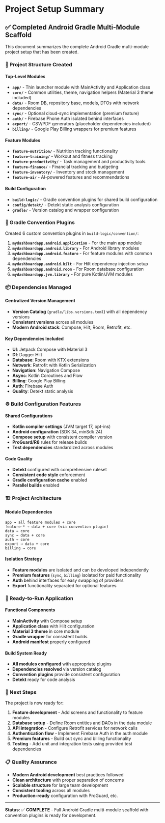 # Project Setup Summary

## ✅ Completed Android Gradle Multi-Module Scaffold

This document summarizes the complete Android Gradle multi-module project setup that has been created.

### 📁 Project Structure Created

#### Top-Level Modules
- **`app/`** - Thin launcher module with MainActivity and Application class
- **`core/`** - Common utilities, theme, navigation helpers (Material 3 theme included)
- **`data/`** - Room DB, repository base, models, DTOs with network dependencies
- **`sync/`** - Optional cloud-sync implementation (premium feature)
- **`auth/`** - Firebase Phone Auth isolated behind interfaces
- **`export/`** - CSV/PDF generators (placeholder dependencies included)
- **`billing/`** - Google Play Billing wrappers for premium features

#### Feature Modules
- **`feature-nutrition/`** - Nutrition tracking functionality
- **`feature-training/`** - Workout and fitness tracking
- **`feature-productivity/`** - Task management and productivity tools
- **`feature-finance/`** - Financial tracking and budgeting
- **`feature-inventory/`** - Inventory and stock management
- **`feature-ai/`** - AI-powered features and recommendations

#### Build Configuration
- **`build-logic/`** - Gradle convention plugins for shared build configuration
- **`config/detekt/`** - Detekt static analysis configuration
- **`gradle/`** - Version catalog and wrapper configuration

### 🔧 Gradle Convention Plugins

Created 6 custom convention plugins in `build-logic/convention/`:

1. **`mydashboardapp.android.application`** - For the main app module
2. **`mydashboardapp.android.library`** - For Android library modules  
3. **`mydashboardapp.android.feature`** - For feature modules with common dependencies
4. **`mydashboardapp.android.hilt`** - For Hilt dependency injection setup
5. **`mydashboardapp.android.room`** - For Room database configuration
6. **`mydashboardapp.jvm.library`** - For pure Kotlin/JVM modules

### 📦 Dependencies Managed

#### Centralized Version Management
- **Version Catalog** (`gradle/libs.versions.toml`) with all dependency versions
- **Consistent versions** across all modules
- **Modern Android stack**: Compose, Hilt, Room, Retrofit, etc.

#### Key Dependencies Included
- **UI**: Jetpack Compose with Material 3
- **DI**: Dagger Hilt 
- **Database**: Room with KTX extensions
- **Network**: Retrofit with Kotlin Serialization
- **Navigation**: Navigation Compose
- **Async**: Kotlin Coroutines and Flow
- **Billing**: Google Play Billing
- **Auth**: Firebase Auth
- **Quality**: Detekt static analysis

### ⚙️ Build Configuration Features

#### Shared Configurations
- **Kotlin compiler settings** (JVM target 17, opt-ins)
- **Android configuration** (SDK 34, minSdk 24)
- **Compose setup** with consistent compiler version
- **ProGuard/R8** rules for release builds
- **Test dependencies** standardized across modules

#### Code Quality
- **Detekt** configured with comprehensive ruleset
- **Consistent code style** enforcement
- **Gradle configuration cache** enabled
- **Parallel builds** enabled

### 🏗️ Project Architecture

#### Module Dependencies
```
app → all feature modules + core
feature-* → data + core (via convention plugin)
data → core
sync → data + core  
auth → core
export → data + core
billing → core
```

#### Isolation Strategy
- **Feature modules** are isolated and can be developed independently
- **Premium features** (`sync`, `billing`) isolated for paid functionality
- **Auth** behind interfaces for easy swapping of providers
- **Export** functionality separated for optional features

### 📱 Ready-to-Run Application

#### Functional Components
- **MainActivity** with Compose setup
- **Application class** with Hilt configuration
- **Material 3 theme** in core module
- **Gradle wrapper** for consistent builds
- **Android manifest** properly configured

#### Build System Ready
- **All modules configured** with appropriate plugins
- **Dependencies resolved** via version catalog
- **Convention plugins** provide consistent configuration
- **Detekt** ready for code analysis

### 🚀 Next Steps

The project is now ready for:
1. **Feature development** - Add screens and functionality to feature modules
2. **Database setup** - Define Room entities and DAOs in the data module
3. **API integration** - Configure Retrofit services for network calls  
4. **Authentication flow** - Implement Firebase Auth in the auth module
5. **Premium features** - Build out sync and billing functionality
6. **Testing** - Add unit and integration tests using provided test dependencies

### 📋 Quality Assurance

- **Modern Android development** best practices followed
- **Clean architecture** with proper separation of concerns
- **Scalable structure** for large team development
- **Consistent tooling** across all modules
- **Production-ready** configuration with ProGuard, etc.

---

**Status**: ✅ **COMPLETE** - Full Android Gradle multi-module scaffold with convention plugins is ready for development.
